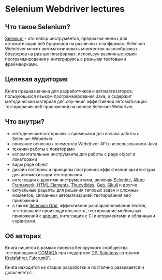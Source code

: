 Selenium Webdriver lectures
==================
## Что такое Selenium?
[Selenium](http://docs.seleniumhq.org/projects/) - это набор инструментов, предназначенных для автоматизации веб браузеров на различных платформах. Selenium Webdriver может автоматизировать множество разнообразных браузеров на разных платформах, используя различные языки программирования и интегрируясь с разными тестовыми фреймворками.

## Целевая аудитория

Книга предназначена для разработчиков и автоматизаторов, пользующихся языком программирования Java, и содержит методический материал для обучения эффективной автоматизации тестирования веб приложений на основе Selenium Webdriver. 

## Что внутри?

* методические материалы с примерами для начала работы с Selenium Webdriver
* описание основных элементов Webdriver API с использованием Java
* техники работы с локаторами
* вспомогательные инструменты для работы с page object и локаторами
* виды page object
* дизайн паттерны и принципы построения эффективной архитектуры для автоматизации тестирования
* интеграция с другими инструментами, включая [Selenide](http://ru.selenide.org/), [Allure Framework](http://allure.qatools.ru/), [HTML Elements](https://github.com/yandex-qatools/htmlelements), [Thucydides](http://www.thucydides.info/#/), [Geb](http://www.gebish.org/), [Sikuli](http://www.sikuli.org/) и другие
* актуальные рецепты для решения типовых задач и сложных моментов, связанных  автоматизацией тестирования веб приложений
* а также [Selenium Grid](https://github.com/SeleniumHQ/selenium/wiki/Grid2), эффективное распараллеливание тестов, тестирование производительности, тестирование мобильных приложений с [appium](http://appium.io/), интеграция с CI инструментами и облачными сервисами.

## Об авторах 
Книга пишется в рамках проекта белоруского сообщества тестировщиков [COMAQA](http://www.comaqa.by) при поддержке [DPI Solutions](http://www.dpi.solutions/) авторами [Kreisfahrer](https://github.com/Kreisfahrer), [Fulcrum81](https://github.com/Fulcrum81).

Книга находится на стадии разработки и постоянно развивается и дополняется.